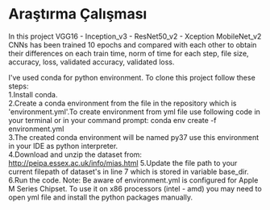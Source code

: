 # Araştırma Çalışması
In this project VGG16 - Inception_v3 - ResNet50_v2 - Xception MobileNet_v2 CNNs has been trained 10 epochs and compared with each other to obtain their differences on each train time, norm of time for each step, file size, accuracy, loss, validated accuracy, validated loss.

I've used conda for python environment. To clone this project follow these steps:  
1.Install conda.  
2.Create a conda environment from the file in the repository which is 'environment.yml'.To create environment from yml file use following code in your terminal or in your command prompt: conda env create -f environment.yml  
3.The created conda environment will be named py37 use this environment in your IDE as python interpreter.  
4.Download and unzip the dataset from: http://peipa.essex.ac.uk/info/mias.html
5.Update the file path to your current filepath of dataset's in line 7 which is stored in variable base_dir.  
6.Run the code.
Note: Be aware of environment.yml is configured for Apple M Series Chipset. To use it on x86 processors (intel - amd) you may need to open yml file and install the python packages manually.
